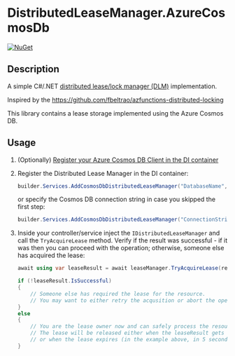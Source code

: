 ﻿# DistributedLeaseManager.AzureCosmosDb

[![NuGet](https://img.shields.io/nuget/v/DistributedLeaseManager.AzureCosmosDb)](https://nuget.org/packages/DistributedLeaseManager.AzureCosmosDb)

## Description

A simple C#/.NET [distributed lease/lock manager (DLM)](https://en.wikipedia.org/wiki/Distributed_lock_manager) implementation.

Inspired by the https://github.com/fbeltrao/azfunctions-distributed-locking

This library contains a lease storage implemented using the Azure Cosmos DB.

## Usage

1. (Optionally) [Register your Azure Cosmos DB Client in the DI container](https://learn.microsoft.com/en-us/dotnet/azure/sdk/dependency-injection?tabs=web-app-builder#register-clients-and-subclients)

1. Register the Distributed Lease Manager in the DI container:
    ```csharp
    builder.Services.AddCosmosDbDistributedLeaseManager("DatabaseName", "DistributedLeases");
    ```

    or specify the Cosmos DB connection string in case you skipped the first step:
    ```csharp
    builder.Services.AddCosmosDbDistributedLeaseManager("ConnectionString", "DatabaseName", "DistributedLeases");
    ```
 
1. Inside your controller/service inject the `IDistributedLeaseManager` and call the `TryAcquireLease` method. Verify if the result was successful - if it was then you can proceed with the operation; otherwise, someone else has acquired the lease:
    ```csharp
    await using var leaseResult = await leaseManager.TryAcquireLease(resourceId, TimeSpan.FromSeconds(5));

    if (!leaseResult.IsSuccessful)
    {
        // Someone else has required the lease for the resource.
        // You may want to either retry the acqusition or abort the operation.
    }
    else
    {
        // You are the lease owner now and can safely process the resource.
        // The lease will be released either when the leaseResult gets disposed
        // or when the lease expires (in the example above, in 5 seconds)
    }
    ```
